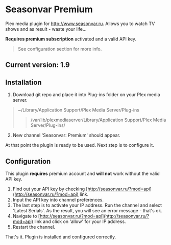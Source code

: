 Seasonvar Premium
=================

Plex media plugin for http://www.seasonvar.ru. Allows you to watch TV shows and as result - waste your life...

__Requires premium subscription__ activated and a valid API key.
> See configuration section for more info.

Current version: 1.9
--------------------

Installation
------------

1. Download git repo and place it into Plug-ins folder on your Plex media server.
> ~/Library/Application Support/Plex Media Server/Plug-ins
>> /var/lib/plexmediaserver/Library/Application Support/Plex Media Server/Plug-ins/

2. New channel 'Seasonvar: Premium' should appear.

At that point the plugin is ready to be used. Next step is to configure it.

Configuration
-------------

This plugin __requires__ premium account and __will not__ work without the valid API key.

1. Find out your API key by checking [http://seasonvar.ru/?mod=api](http://seasonvar.ru/?mod=api) link.
2. Input the API key into channel preferences.
3. The last step is to activate your IP address. Run the channel and select 'Latest Serials'. As the result, you will see an error message - that's ok.
4. Navigate to [http://seasonvar.ru/?mod=api](http://seasonvar.ru/?mod=api) link and click on 'allow' for your IP address.
5. Restart the channel.

That's it. Plugin is installed and configured correctly.
